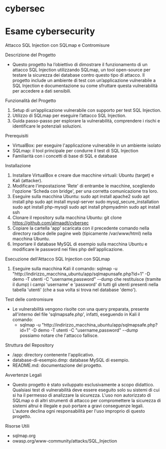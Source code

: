 # cybersec
# Esame cybersecurity

Attacco SQL Injection con SQLmap e Contromisure

Descrizione del Progetto
- Questo progetto ha l’obiettivo di dimostrare il funzionamento di un attacco SQL Injection utilizzando SQLmap, un tool open-source per testare la sicurezza dei database contro questo tipo di attacco. Il progetto include un ambiente di test con un’applicazione vulnerabile a SQL Injection e documentazione su come sfruttare questa vulnerabilità per accedere a dati sensibili.

Funzionalità del Progetto
1. Setup di un’applicazione vulnerabile con supporto per test SQL Injection.
2. Utilizzo di SQLmap per eseguire l’attacco SQL Injection.
3. Guida passo-passo per esplorare la vulnerabilità, comprendere i rischi e identificare le potenziali soluzioni.

Prerequisiti
- VirtualBox: per eseguire l'applicazione vulnerabile in un ambiente isolato
- SQLmap: il tool principale per condurre il test di SQL Injection
- Familiarità con i concetti di base di SQL e database

Installazione
1. Installare VirtualBox e creare due macchine virtuali: Ubuntu (target) e Kali (attacker).
2. Modificare l'impostazione 'Rete' di entrambe le macchine, scegliendo l'opzione 'Scheda con bridge', per una corretta comunicazione tra loro.
3. Eseguire sulla macchina Ubuntu:
    sudo apt install apache2
    sudo apt install php
    sudo apt install mysql-server
    sudo mysql_secure_installation
    sudo apt install php-mysqli
    sudo apt install phpmyadmin
    sudo apt install ssh
5. Clonare il repository sulla macchina Ubuntu:
    git clone https://github.com/almaadt/cybersec
6. Copiare la cartella 'app' scaricata con il precedente comando nella directory radice delle pagine web (tipicamente /var/www/html) nella macchina Ubuntu.
7. Importare il database MySQL di esempio sulla macchina Ubuntu e modificare le password nei files php dell'applicazione.

Esecuzione dell'Attacco SQL Injection con SQLmap
1. Eseguire sulla macchina Kali il comando:
    sqlmap -u "http://indirizzo_macchina_ubuntu/app/sqlmapunsafe.php?id=1" -D demo -T utenti -C "username,password" --dump
   che restituisce (tramite il dump) i campi 'username' e 'password' di tutti gli utenti presenti nella tabella 'utenti' (che a sua volta si trova nel database 'demo').

Test delle contromisure
- Le vulnerabilità vengono risolte con una query preparata, presente all'interno del file 'sqlmapsafe.php', infatti, eseguendo in Kali il comando:
    - sqlmap -u "http://indirizzo_macchina_ubuntu/app/sqlmapsafe.php?id=1" -D demo -T utenti -C "username,password" --dump  
possiamo notare che l'attacco fallisce.

Struttura del Repository
- /app: directory contenente l'applicativo.
- database-di-esempio.dmp: database MySQL di esempio.
- README.md: documentazione del progetto.

Avvertenze Legali
- Questo progetto è stato sviluppato esclusivamente a scopo didattico. Qualsiasi test di vulnerabilità deve essere eseguito solo su sistemi di cui si ha il permesso di analizzare la sicurezza. L'uso non autorizzato di SQLmap o di altri strumenti di attacco per compromettere la sicurezza di sistemi altrui è illegale e può portare a gravi conseguenze legali. L'autore declina ogni responsabilità per l'uso improprio di questo progetto.

Risorse Utili
  - sqlmap.org
  - owasp.org/www-community/attacks/SQL_Injection

